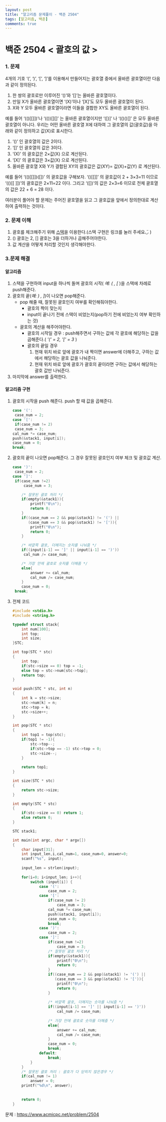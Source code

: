 ```yaml
---
layout: post
title: "알고리즘 문제풀이 - 백준 2504"
tags: [알고리즘, 백준]
comments: true
---
```


# **백준 2504 < 괄호의 값 >**

### 1. 문제

4개의 기호 ‘(’, ‘)’, ‘[’, ‘]’를 이용해서 만들어지는 괄호열 중에서 올바른 괄호열이란 다음과 같이 정의된다.

1. 한 쌍의 괄호로만 이루어진 ‘()’와 ‘[]’는 올바른 괄호열이다. 
2. 만일 X가 올바른 괄호열이면 ‘(X)’이나 ‘[X]’도 모두 올바른 괄호열이 된다. 
3. X와 Y 모두 올바른 괄호열이라면 이들을 결합한 XY도 올바른 괄호열이 된다.

예를 들어 ‘(()[[]])’나 ‘(())[][]’ 는 올바른 괄호열이지만 ‘([)]’ 나 ‘(()()[]’ 은 모두 올바른 괄호열이 아니다. 우리는 어떤 올바른 괄호열 X에 대하여 그 괄호열의 값(괄호값)을 아래와 같이 정의하고 값(X)로 표시한다. 

1. ‘()’ 인 괄호열의 값은 2이다.
2. ‘[]’ 인 괄호열의 값은 3이다.
3. ‘(X)’ 의 괄호값은 2×값(X) 으로 계산된다.
4. ‘[X]’ 의 괄호값은 3×값(X) 으로 계산된다.
5. 올바른 괄호열 X와 Y가 결합된 XY의 괄호값은 값(XY)= 값(X)+값(Y) 로 계산된다.

예를 들어 ‘(()[[]])([])’ 의 괄호값을 구해보자.  ‘()[[]]’ 의 괄호값이 2 + 3×3=11 이므로  ‘(()[[ ]])’의 괄호값은 2×11=22 이다. 그리고  ‘([])’의 값은 2×3=6 이므로 전체 괄호열의 값은 22 + 6 = 28 이다.

여러분이 풀어야 할 문제는 주어진 괄호열을 읽고 그 괄호값을 앞에서 정의한대로 계산하여 출력하는 것이다. 

### 2. 문제 이해 

1. 괄호를 체크해주기 위해 [스택](https://bbom16.github.io/backjoon_10828/)을 이용한다.(스택 구현은 링크를 눌러 주세요◡̈ )
2. () 괄호는 2, [] 괄호는 3을 더하거나 곱해주어야한다.
3. 값 계산을 어떻게 처리할 것인지 생각해야한다.

### 3.문제 해결

#### **알고리즘**

1. 스택을 구현하여 input을 하나씩 돌며 괄호의 시작( *예: ( , [* )을 스택에 차례로 push해준다.
2. 괄호의 끝(*예: ) , ]*)이 나오면 pop해준다.
   - pop 해줄 때, 잘못된 괄호인지 여부를 확인해줘야한다.
     - 괄호의 짝이 맞는지
     - input이 끝나기 전에 스택이 비었는지(pop하기 전에 비었는지 여부 확인하는 것)
   - 괄호의 계산을 해주어야한다.
     - 괄호의 시작일 경우 : push해주면서 구하는 값에 각 괄호에 해당하는 값을 곱해준다.(  *'(' = 2, '[' = 3*  )
     - 괄호의 끝일 경우 
       1. 현재 위치 바로 앞에 괄호가 내 짝이면 answer에 더해주고, 구하는 값에서 해당하는 괄호 값을 나눠준다.
       2. 현재 위치 바로 앞에 괄호가 괄호의 끝이라면 구하는 값에서 해당하는 괄호 값만 나눠준다.
3. 마지막에 answer를 출력한다.

#### **알고리즘 구현**

1. 괄호의 시작을 push 해준다. push 할 때 값을 곱해준다. 

   ```c
   case '(':
   	case_num = 2;
   case '[':
   	if(case_num != 2)
   	case_num = 3;
   cal_num *= case_num;
   push(&stack1, input[i]);
   case_num = 0;
   break;
   ```

2. 괄호의 끝이 나오면 pop해준다. 그 경우 잘못된 괄호인지 여부 체크 및 괄호값 계산.

   ```c
   case ')':
   	case_num = 2;
   case ']':
   	if(case_num !=2)
   		case_num = 3;
   
       /* 잘못된 괄호 처리 */
       if(empty(&stack1)){
           printf("0\n");
           return 0;
       }
       if((case_num == 2 && pop(&stack1) != '(') ||
          (case_num == 3 && pop(&stack1) != '[')){
           printf("0\n");
           return 0;
       }
   
       /* 바깥쪽 괄호, 더해지는 숫자를 나눠줌 */
       if((input[i-1] == ']' || input[i-1] == ')'))
       	cal_num /= case_num;
   
       /* 가장 안에 괄호로 숫자를 더해줌 */
       else{
           answer += cal_num;
           cal_num /= case_num;
       }
       case_num = 0;
   	break;
   ```

3. 전체 코드

   ```c
   #include <stdio.h>
   #include <string.h>
   
   typedef struct stack{
       int num[100];
       int top;
       int size;
   }STC;
   
   int top(STC * stc)
   {
       int top;
       if(stc->size == 0) top = -1;
       else top = stc->num[stc->top];
       return top;
   }
   
   void push(STC * stc, int n)
   {
       int k = stc->size;
       stc->num[k] = n;
       stc->top = k;
       stc->size++;
   }
   
   int pop(STC * stc)
   {
       int top1 = top(stc);
       if(top1 != -1){
           stc->top--;
           if(stc->top == -1) stc->top = 0;
           stc->size--;
       }
       
       return top1;
   }
   
   int size(STC * stc)
   {
       return stc->size;
   }
   
   int empty(STC * stc)
   {
       if(stc->size == 0) return 1;
       else return 0;
   }
   
   STC stack1;
   
   int main(int argc, char * argv[])
   {
       char input[31];
       int input_len,i,cal_num=1, case_num=0, answer=0;
       scanf("%s", input);
       
       input_len = strlen(input);
       
       for(i=0; i<input_len; i++){
           switch (input[i]) {
               case '(':
                   case_num = 2;
               case '[':
                   if(case_num != 2)
                       case_num = 3;
                   cal_num *= case_num;
                   push(&stack1, input[i]);
                   case_num = 0;
                   break;
               case ')':
                   case_num = 2;
               case ']':
                   if(case_num !=2)
                       case_num = 3;
                   /* 잘못된 괄호 처리 */
                   if(empty(&stack1)){
                       printf("0\n");
                       return 0;
                   }
                   if((case_num == 2 && pop(&stack1) != '(') ||
                      (case_num == 3 && pop(&stack1) != '[')){
                       printf("0\n");
                       return 0;
                   }
                   
                   /* 바깥쪽 괄호, 더해지는 숫자를 나눠줌 */
                   if((input[i-1] == ']' || input[i-1] == ')'))
                       cal_num /= case_num;
                   
                   /* 가장 안에 괄호로 숫자를 더해줌 */
                   else{
                       answer += cal_num; 
                       cal_num /= case_num;
                   }
                   case_num = 0;
                   break;
               default:
                   break;
           }
       }
       /* 잘못된 괄호 처리 : 괄호가 다 닫히지 않은경우 */
       if(cal_num != 1)
           answer = 0;
       printf("%d\n", answer);
       
       
       return 0;
   }
   ```

문제 : <https://www.acmicpc.net/problem/2504>